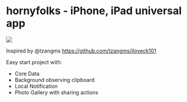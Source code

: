 hornyfolks - iPhone, iPad universal app
==========

![](https://raw.github.com/saiday/hornyfolks/master/docs/hornyfolks.gif)

Inspired by @tzangms
https://github.com/tzangms/iloveck101

Easy start project with:
- Core Data
- Background observing clipboard
- Local Notification
- Photo Gallery with sharing actions

